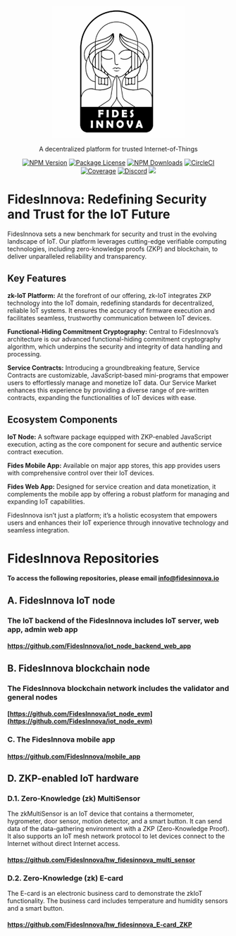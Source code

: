 <p align="center">
<img src="github-logo.jpg" width="300" height="300">
</p>

[circleci-image]: https://img.shields.io/circleci/build/github/nestjs/nest/master?token=abc123def456
[circleci-url]: https://circleci.com/gh/nestjs/nest

  <p align="center">A decentralized platform for trusted Internet-of-Things</p>
    <p align="center">
<a href="https://www.npmjs.com/~nestjscore" target="_blank"><img src="https://img.shields.io/npm/v/@nestjs/core.svg" alt="NPM Version" /></a>
<a href="https://www.npmjs.com/~nestjscore" target="_blank"><img src="https://img.shields.io/npm/l/@nestjs/core.svg" alt="Package License" /></a>
<a href="https://www.npmjs.com/~nestjscore" target="_blank"><img src="https://img.shields.io/npm/dm/@nestjs/common.svg" alt="NPM Downloads" /></a>
<a href="https://circleci.com/gh/nestjs/nest" target="_blank"><img src="https://img.shields.io/circleci/build/github/nestjs/nest/master" alt="CircleCI" /></a>
<a href="https://coveralls.io/github/nestjs/nest?branch=master" target="_blank"><img src="https://coveralls.io/repos/github/nestjs/nest/badge.svg?branch=master#9" alt="Coverage" /></a>
<a href="https://discord.com/invite/NQdM6JGwcs" target="_blank"><img src="https://img.shields.io/badge/discord-online-brightgreen.svg" alt="Discord"/></a>
<a href="https://twitter.com/FidesInnov93442" target="_blank"><img src="https://img.shields.io/twitter/follow/nestframework.svg?style=social&label=Follow"></a>
</p>


# FidesInnova: Redefining Security and Trust for the IoT Future
FidesInnova sets a new benchmark for security and trust in the evolving landscape of IoT. Our platform leverages cutting-edge verifiable computing technologies, including zero-knowledge proofs (ZKP) and blockchain, to deliver unparalleled reliability and transparency.
<br>
## Key Features
<strong>zk-IoT Platform:</strong> At the forefront of our offering, zk-IoT integrates ZKP technology into the IoT domain, redefining standards for decentralized, reliable IoT systems. It ensures the accuracy of firmware execution and facilitates seamless, trustworthy communication between IoT devices.

<strong>Functional-Hiding Commitment Cryptography:</strong> Central to FidesInnova’s architecture is our advanced functional-hiding commitment cryptography algorithm, which underpins the security and integrity of data handling and processing.

<strong>Service Contracts:</strong> Introducing a groundbreaking feature, Service Contracts are customizable, JavaScript-based mini-programs that empower users to effortlessly manage and monetize IoT data. Our Service Market enhances this experience by providing a diverse range of pre-written contracts, expanding the functionalities of IoT devices with ease.

## Ecosystem Components
<strong> IoT Node:</strong> A software package equipped with ZKP-enabled JavaScript execution, acting as the core component for secure and authentic service contract execution.<br>

<strong> Fides Mobile App:</strong> Available on major app stores, this app provides users with comprehensive control over their IoT devices.<br>

<strong> Fides Web App:</strong> Designed for service creation and data monetization, it complements the mobile app by offering a robust platform for managing and expanding IoT capabilities.<br>

FidesInnova isn’t just a platform; it’s a holistic ecosystem that empowers users and enhances their IoT experience through innovative technology and seamless integration.

# FidesInnova Repositories 
#### To access the following repositories, please email info@fidesinnova.io

## A. FidesInnova IoT node 
### The IoT backend of the FidesInnova includes IoT server, web app, admin web app 
#### https://github.com/FidesInnova/iot_node_backend_web_app 

## B. FidesInnova blockchain node
### The FidesInnova blockchain network includes the validator and general nodes
#### [https://github.com/FidesInnova/iot_node_evm](https://github.com/FidesInnova/iot_node_evm)

### C. The FidesInnova mobile app
#### https://github.com/FidesInnova/mobile_app

## D. ZKP-enabled IoT hardware
### D.1. Zero-Knowledge (zk) MultiSensor
The zkMultiSensor is an IoT device that contains a thermometer, hygrometer, door sensor, motion detector, and a smart button. It can send data of the data-gathering environment with a ZKP (Zero-Knowledge Proof). It also supports an IoT mesh network protocol to let devices connect to the Internet without direct Internet access.
#### https://github.com/FidesInnova/hw_fidesinnova_multi_sensor

### D.2. Zero-Knowledge (zk) E-card
The E-card is an electronic business card to demonstrate the zkIoT functionality. The business card includes temperature and humidity sensors and a smart button.
#### https://github.com/FidesInnova/hw_fidesinnova_E-card_ZKP

